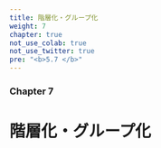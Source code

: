 ```yaml
---
title: 階層化・グループ化
weight: 7
chapter: true
not_use_colab: true
not_use_twitter: true
pre: "<b>5.7 </b>"
---
```


### Chapter 7

#  階層化・グループ化

